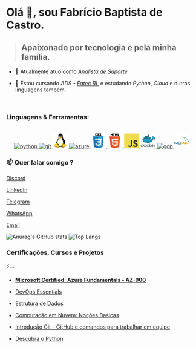 # Olá 👋, sou Fabrício Baptista de Castro. 
> ## Apaixonado por tecnologia e pela minha família.

- 🔭 Atualmente atuo como *Analista de Suporte*

- 🌱 Estou cursando *ADS - [Fatec RL](https://github.com/fatecrl)* e estudando *Python*, *Cloud* e outras linguagens também.
<br>

### Linguagens & Ferramentas:

<p align="center">
<br>
<a href="https://www.python.org/" target="_blank"> <img src="https://s3.dualstack.us-east-2.amazonaws.com/pythondotorg-assets/media/files/python-logo-only.svg" alt="python" width="40" height="40"/> 
</a>
<a href="https://git-scm.com/" target="_blank"> <img src="https://www.vectorlogo.zone/logos/git-scm/git-scm-icon.svg" alt="git" width="40" height="40"/>
</a>
<a href="https://www.linux.org/" target="_blank"> <img src="https://raw.githubusercontent.com/devicons/devicon/master/icons/linux/linux-original.svg" alt="linux" width="40" height="40"/>
</a>
<a href="https://azure.microsoft.com/en-in/" target="_blank"> <img src="https://www.vectorlogo.zone/logos/microsoft_azure/microsoft_azure-icon.svg" alt="azure" width="40" height="40"/> 
</a> 
<a href="https://www.w3schools.com/css/" target="_blank"> <img src="https://raw.githubusercontent.com/devicons/devicon/master/icons/css3/css3-original-wordmark.svg" alt="css3" width="40" height="40"/> 
</a>
<a href="https://www.w3.org/html/" target="_blank"> <img src="https://raw.githubusercontent.com/devicons/devicon/master/icons/html5/html5-original-wordmark.svg" alt="html5" width="40" height="40"/>
</a>
<a href="https://developer.mozilla.org/en-US/docs/Web/JavaScript" target="_blank"> <img src="https://raw.githubusercontent.com/devicons/devicon/master/icons/javascript/javascript-original.svg" alt="javascript" width="40" height="40"/> 
</a>
<a href="https://www.docker.com/" target="_blank"> <img src="https://raw.githubusercontent.com/devicons/devicon/master/icons/docker/docker-original-wordmark.svg" alt="docker" width="40" height="40"/> 
</a>
<a href="https://cloud.google.com" target="_blank"> <img src="https://www.vectorlogo.zone/logos/google_cloud/google_cloud-icon.svg" alt="gcp" width="40" height="40"/> 
</a>
<a href="https://www.mysql.com/" target="_blank"> <img src="https://raw.githubusercontent.com/devicons/devicon/master/icons/mysql/mysql-original-wordmark.svg" alt="mysql" width="40" height="40"/>
</a> 
</p>

### 📫 Quer falar comigo ?

[Discord](FabricioCastro#1267)

[LinkedIn](https://www.linkedin.com/in/fabricio-baptista-de-castro/)

[Telegram](https://t.me/FabricioBill)

[WhatsApp](https://wa.me/5513974228311)

[Email](mailto:baptistafabricio87@gmail.com)

![Anurag's GitHub stats](https://github-readme-stats.vercel.app/api?username=baptistafabricio87&show_icons=true&theme=dracula)
![Top Langs](https://github-readme-stats.vercel.app/api/top-langs/?username=baptistafabricio87&layout=compact)


### Certificações, Cursos e Projetos
<summary>⚡...</summary>
<p>

- **[Microsoft Certified: Azure Fundamentals - AZ-900](https://www.credly.com/badges/8f3d10ef-0514-4f57-8ada-fde419768ee0)**

- [DevOps Essentials](http://certificados.4linux.com.br)

- [Estrutura de Dados](https://dio.me/certificate/80743CD7)

- [Computação em Nuvem: Noções Basicas](https://www.linkedin.com/learning/certificates/d22660ca5b35238aa4e32de36b5f04ddc9654f50e3eb6fab6278ba813358b572?trk=share_certificate)

- [Introdução Git - GitHub e comandos para trabalhar em equipe](https://certificates.digitalinnovation.one/5B47512E)

- [Descubra o Python](https://www.linkedin.com/learning/certificates/0c6804b06794ef710e4302434971b150677685db260cf02a2a258deb22d31da6?trk=share_certificate)
</p>
